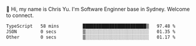 👋 Hi, my name is Chris Yu. I'm Software Enginner base in Sydney. Welcome to connect.

<!--START_SECTION:waka-->

```txt
TypeScript   58 mins         ████████████████████████▒   97.48 %
JSON         0 secs          ▒░░░░░░░░░░░░░░░░░░░░░░░░   01.35 %
Other        0 secs          ▒░░░░░░░░░░░░░░░░░░░░░░░░   01.17 %
```

<!--END_SECTION:waka-->
